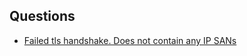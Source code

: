 ## Questions

- [Failed tls handshake. Does not contain any IP SANs](https://serverfault.com/questions/611120/failed-tls-handshake-does-not-contain-any-ip-sans)